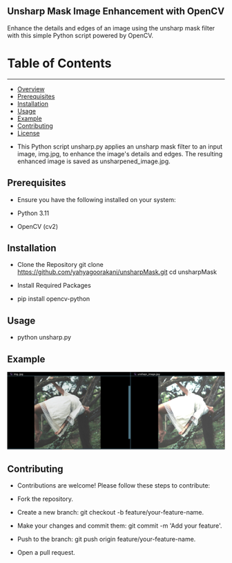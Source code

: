 ## Unsharp Mask Image Enhancement with OpenCV

Enhance the details and edges of an image using the unsharp mask filter with this simple Python script powered by OpenCV.

# Table of Contents
-----------------

*   [Overview](#overview)
*   [Prerequisites](#prerequisites)
*   [Installation](#installation)
*   [Usage](#usage)
*   [Example](#example)
*   [Contributing](#contributing)
*   [License](#license)

- This Python script unsharp.py applies an unsharp mask filter to an input image, img.jpg, to enhance the image's details and edges. The resulting enhanced image is saved as unsharpened_image.jpg.

## Prerequisites
- Ensure you have the following installed on your system:

- Python 3.11
- OpenCV (cv2)

## Installation
- Clone the Repository
git clone https://github.com/yahyagoorakani/unsharpMask.git
cd unsharpMask


- Install Required Packages
- pip install opencv-python


## Usage

- python unsharp.py


## Example
![example](example.png)

## Contributing
- Contributions are welcome! Please follow these steps to contribute:

- Fork the repository.
- Create a new branch: git checkout -b feature/your-feature-name.
- Make your changes and commit them: git commit -m 'Add your feature'.
- Push to the branch: git push origin feature/your-feature-name.
- Open a pull request.
